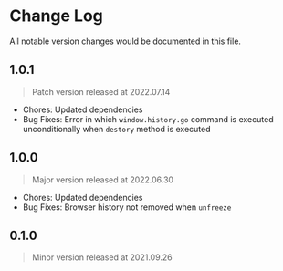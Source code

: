 # Change Log
All notable version changes would be documented in this file.

## 1.0.1
> Patch version released at 2022.07.14
- Chores: Updated dependencies
- Bug Fixes: Error in which `window.history.go` command is executed unconditionally when `destory` method is executed

## 1.0.0
> Major version released at 2022.06.30
- Chores: Updated dependencies
- Bug Fixes: Browser history not removed when `unfreeze`

## 0.1.0
> Minor version released at 2021.09.26
